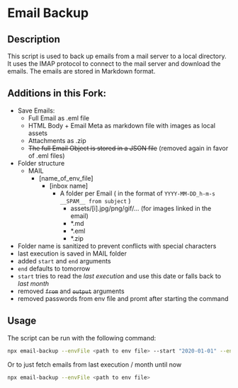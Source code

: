 # Email Backup

## Description

This script is used to back up emails from a mail server to a local directory.
It uses the IMAP protocol to connect to the mail server and download the emails. The emails are stored in Markdown
format.

## Additions in this Fork:
- Save Emails:
  - Full Email as .eml file
  - HTML Body + Email Meta as markdown file with images as local assets
  - Attachments as .zip
  - ~~The full Email Object is stored in a JSON file~~ (removed again in favor of .eml files)
- Folder structure
  - MAIL
    - [name_of_env_file]
      - [inbox name]
        - A folder per Email ( in the format of `YYYY-MM-DD_h-m-s __SPAM__ from subject` )
          - assets/[i].jpg/png/gif/... (for images linked in the email)
          - *.md
          - *.eml
          - *.zip
- Folder name is sanitized to prevent conflicts with special characters
- last execution is saved in MAIL folder
- added `start` and `end` arguments
- `end` defaults to tomorrow
- `start` tries to read the *last execution* and use this date or falls back to *last month*
- removed ~~`from`~~ and ~~`output`~~ arguments
- removed passwords from env file and promt after starting the command

## Usage

The script can be run with the following command:

```bash
npx email-backup --envFile <path to env file> --start "2020-01-01" --end "2023-01-02"
```

Or to just fetch emails from last execution / month until now
```bash
npx email-backup --envFile <path to env file>
```
